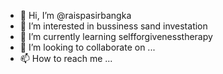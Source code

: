 - 👋 Hi, I’m @raispasirbangka
- 👀 I’m interested in bussiness sand investation
- 🌱 I’m currently learning selfforgivenesstherapy
- 💞️ I’m looking to collaborate on ...
- 📫 How to reach me ...

<!---
raispasirbangka/raispasirbangka is a ✨ special ✨ repository because its `README.md` (this file) appears on your GitHub profile.
You can click the Preview link to take a look at your changes.
--->
